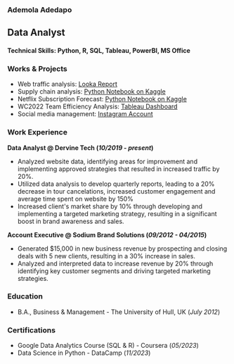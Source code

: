 ### Ademola Adedapo
## Data Analyst

#### Technical Skills: Python, R, SQL, Tableau, PowerBI, MS Office


### Works & Projects
- Web traffic analysis: [Looka Report](portfolio/assets/Davido_Music_Worldwide_(DMW)_Report.pdf)
- Supply chain analysis: [Python Notebook on Kaggle](https://www.kaggle.com/ademolaadedapo/supply-chain-analysis-project)
- Netflix Subscription Forecast: [Python Notebook on Kaggle](https://www.kaggle.com/ademolaadedapo/forecasting-project)
- WC2022 Team Efficiency Analysis: [Tableau Dashboard](https://public.tableau.com/views/WC2022TeamEfficiency/Dashboard1?:language=en-US&:display_count=n&:origin=viz_share_link)
- Social media management: [Instagram Account](https://www.instagram.com/dervinetech?igsh=dHFqMnY2NmpxOXE1)

  

### Work Experience
**Data Analyst @ Dervine Tech (_10/2019 - present_)**
- Analyzed website data, identifying areas for improvement and implementing approved strategies that resulted in increased traffic by 20%.
- Utilized data analysis to develop quarterly reports, leading to a 20% decrease in tour cancelations, increased customer engagement and average time spent on website by 150%
- Increased client's market share by 10% through developing and implementing a targeted marketing strategy, resulting in a significant boost in brand awareness and sales.

**Account Executive @ Sodium Brand Solutions (_09/2012 - 04/2015_)**
- Generated $15,000 in new business revenue by prospecting and closing deals with 5 new clients, resulting in a 30% increase in sales.
- Analyzed and interpreted data to increase revenue by 20% through identifying key customer segments and driving targeted marketing strategies.


### Education
- B.A., Business & Management - The University of Hull, UK (_July 2012_)


### Certifications
- Google Data Analytics Course (SQL & R) - Coursera (_05/2023_)
- Data Science in Python - DataCamp (_11/2023_)
